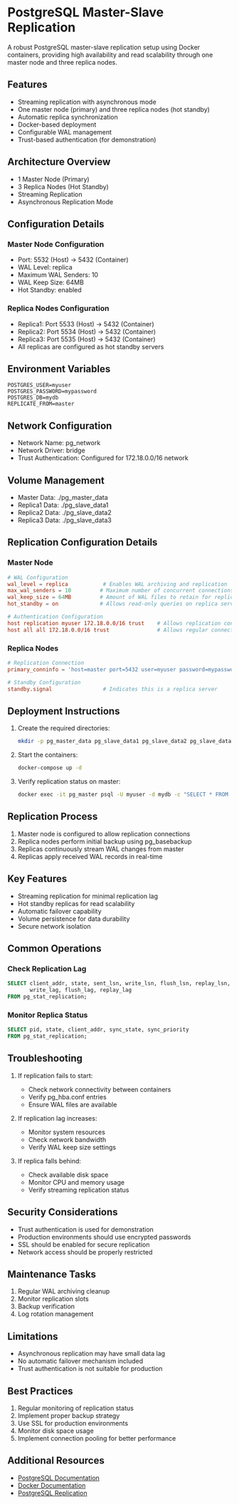 # PostgreSQL Master-Slave Replication

A robust PostgreSQL master-slave replication setup using Docker containers, providing high availability and read scalability through one master node and three replica nodes.

## Features

- Streaming replication with asynchronous mode
- One master node (primary) and three replica nodes (hot standby)
- Automatic replica synchronization
- Docker-based deployment
- Configurable WAL management
- Trust-based authentication (for demonstration)

## Architecture Overview

- 1 Master Node (Primary)
- 3 Replica Nodes (Hot Standby)
- Streaming Replication
- Asynchronous Replication Mode

## Configuration Details

### Master Node Configuration

- Port: 5532 (Host) -> 5432 (Container)
- WAL Level: replica
- Maximum WAL Senders: 10
- WAL Keep Size: 64MB
- Hot Standby: enabled

### Replica Nodes Configuration

- Replica1: Port 5533 (Host) -> 5432 (Container)
- Replica2: Port 5534 (Host) -> 5432 (Container)
- Replica3: Port 5535 (Host) -> 5432 (Container)
- All replicas are configured as hot standby servers

## Environment Variables

```env
POSTGRES_USER=myuser
POSTGRES_PASSWORD=mypassword
POSTGRES_DB=mydb
REPLICATE_FROM=master
```

## Network Configuration

- Network Name: pg_network
- Network Driver: bridge
- Trust Authentication: Configured for 172.18.0.0/16 network

## Volume Management

- Master Data: ./pg_master_data
- Replica1 Data: ./pg_slave_data1
- Replica2 Data: ./pg_slave_data2
- Replica3 Data: ./pg_slave_data3

## Replication Configuration Details

### Master Node

```conf
# WAL Configuration
wal_level = replica           # Enables WAL archiving and replication
max_wal_senders = 10         # Maximum number of concurrent connections from replica servers
wal_keep_size = 64MB         # Amount of WAL files to retain for replicas
hot_standby = on             # Allows read-only queries on replica servers

# Authentication Configuration
host replication myuser 172.18.0.0/16 trust    # Allows replication connections
host all all 172.18.0.0/16 trust               # Allows regular connections
```

### Replica Nodes

```conf
# Replication Connection
primary_conninfo = 'host=master port=5432 user=myuser password=mypassword'

# Standby Configuration
standby.signal                # Indicates this is a replica server
```

## Deployment Instructions

1. Create the required directories:
   ```bash
   mkdir -p pg_master_data pg_slave_data1 pg_slave_data2 pg_slave_data3
   ```

2. Start the containers:
   ```bash
   docker-compose up -d
   ```

3. Verify replication status on master:
   ```bash
   docker exec -it pg_master psql -U myuser -d mydb -c "SELECT * FROM pg_stat_replication;"
   ```

## Replication Process

1. Master node is configured to allow replication connections
2. Replica nodes perform initial backup using pg_basebackup
3. Replicas continuously stream WAL changes from master
4. Replicas apply received WAL records in real-time

## Key Features

- Streaming replication for minimal replication lag
- Hot standby replicas for read scalability
- Automatic failover capability
- Volume persistence for data durability
- Secure network isolation

## Common Operations

### Check Replication Lag
```sql
SELECT client_addr, state, sent_lsn, write_lsn, flush_lsn, replay_lsn, 
       write_lag, flush_lag, replay_lag
FROM pg_stat_replication;
```

### Monitor Replica Status
```sql
SELECT pid, state, client_addr, sync_state, sync_priority 
FROM pg_stat_replication;
```

## Troubleshooting

1. If replication fails to start:
   - Check network connectivity between containers
   - Verify pg_hba.conf entries
   - Ensure WAL files are available

2. If replication lag increases:
   - Monitor system resources
   - Check network bandwidth
   - Verify WAL keep size settings

3. If replica falls behind:
   - Check available disk space
   - Monitor CPU and memory usage
   - Verify streaming replication status

## Security Considerations

- Trust authentication is used for demonstration
- Production environments should use encrypted passwords
- SSL should be enabled for secure replication
- Network access should be properly restricted

## Maintenance Tasks

1. Regular WAL archiving cleanup
2. Monitor replication slots
3. Backup verification
4. Log rotation management

## Limitations

- Asynchronous replication may have small data lag
- No automatic failover mechanism included
- Trust authentication is not suitable for production

## Best Practices

1. Regular monitoring of replication status
2. Implement proper backup strategy
3. Use SSL for production environments
4. Monitor disk space usage
5. Implement connection pooling for better performance

## Additional Resources

- [PostgreSQL Documentation](https://www.postgresql.org/docs/current/high-availability.html)
- [Docker Documentation](https://docs.docker.com/)
- [PostgreSQL Replication](https://www.postgresql.org/docs/current/warm-standby.html)